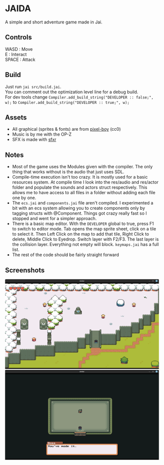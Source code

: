 # JAIDA

A simple and short adventure game made in Jai. 

## Controls
WASD  : Move  
E     : Interact  
SPACE : Attack  

## Build
Just run `jai src/build.jai`.  
You can comment out the optimization level line for a debug build.  
For dev tools change `Compiler.add_build_string("DEVELOPER :: false;", w);` to `Compiler.add_build_string("DEVELOPER :: true;", w);`  

## Assets
- All graphical (sprites & fonts) are from [pixel-boy](https://pixel-boy.itch.io/ninja-adventure-asset-pack) (cc0)  
- Music is by me with the OP-Z  
- SFX is made with [sfxr](https://www.drpetter.se/project_sfxr.html)  

## Notes
- Most of the game uses the Modules given with the compiler. The only thing that works without is the audio that just uses SDL.
- Compile-time execution isn't too crazy. It is mostly used for a basic resources system. At compile time I look into the res/audio and res/actor folder and populate the sounds and actors struct respectively. This allows me to have access to all files in a folder without adding each file one by one. 
- The `ecs.jai` and `components.jai` file aren't compiled. I experimented a bit with an ecs system allowing you to create components only by tagging structs with @Component. Things got crazy really fast so I stopped and went for a simpler approach.
- There is a basic map editor. With the `DEVELOPER` global to true, press F1 to switch to editor mode. Tab opens the map sprite sheet, click on a tile to select it. Then Left Click on the map to add that tile, Right Click to delete, Middle Click to Eyedrop. Switch layer with F2/F3. The last layer is the collision layer. Everything not empty will block. `keymaps.jai` has a full list.
- The rest of the code should be fairly straight forward

## Screenshots
![1](https://github.com/Sl3dge78/jaida/blob/main/screenshots/1.png?raw=true)  
![2](https://github.com/Sl3dge78/jaida/blob/main/screenshots/2.png?raw=true)  

